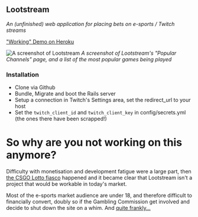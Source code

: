 ## Lootstream
*An (unfinished) web application for placing bets on e-sports / Twitch streams*

["Working" Demo on Heroku](https://lootstream.herokuapp.com)

![A screenshot of Lootstream](https://s22.postimg.org/xu1as8bch/CAo_SSCz_WMAEn_Jy_M.png)
*A screenshot of Lootstream's "Popular Channels" page, and a list of the most popular games being played*

### Installation

* Clone via Github
* Bundle, Migrate and boot the Rails server
* Setup a connection in Twitch's Settings area, set the redirect_url to your host
* Set the `twitch_client_id` and `twitch_client_key` in config/secrets.yml (the ones there have been scrapped!)

# So why are you not working on this anymore?
Difficulty with monetisation and development fatigue were a large part, then [the CSGO Lotto fiasco](http://www.bbc.co.uk/news/technology-36702905) happened and it became clear that Lootstream isn't a project that would be workable in today's market.

Most of the e-sports market audience are under 18, and therefore difficult to financially convert, doubly so if the Gambling Commission get involved and decide to shut down the site on a whim. And [quite frankly...](https://youtu.be/zGxwbhkDjZM?t=24s)